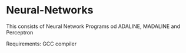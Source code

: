# Neural-Networks
This consists of Neural Network Programs od ADALINE, MADALINE and Perceptron


Requirements: GCC compiler
